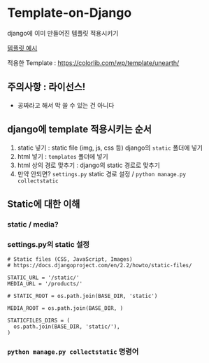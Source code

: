 # Template-on-Django

django에 이미 만들어진 템플릿 적용시키기

[템플릿 예시](https://colorlib.com/wp/templates/)

적용한 Template : https://colorlib.com/wp/template/unearth/

## 주의사항 : 라이선스!

 - 공짜라고 해서 막 쓸 수 있는 건 아니다
 
## django에 template 적용시키는 순서

1. static 넣기 : static file (img, js, css 등) django의 `static` 폴더에 넣기
2. html 넣기 : `templates` 폴더에 넣기
3. html 상의 경로 맞추기 : django의 static 경로로 맞추기 
4. 만약 안되면? `settings.py` static 경로 설정 / `python manage.py collectstatic`

## Static에 대한 이해

### static / media?

### settings.py의 static 설정

```
# Static files (CSS, JavaScript, Images)
# https://docs.djangoproject.com/en/2.2/howto/static-files/

STATIC_URL = '/static/'
MEDIA_URL = '/products/'

# STATIC_ROOT = os.path.join(BASE_DIR, 'static')

MEDIA_ROOT = os.path.join(BASE_DIR, )

STATICFILES_DIRS = (
  os.path.join(BASE_DIR, 'static/'),
)
```

### `python manage.py collectstatic` 명령어
